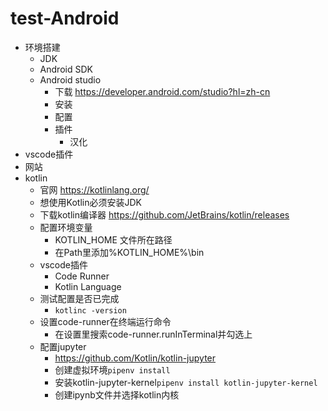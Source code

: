 # test-Android
* 环境搭建
  * JDK
  * Android SDK
  * Android studio 
    * 下载 https://developer.android.com/studio?hl=zh-cn
    * 安装
    * 配置
    * 插件
      * 汉化
* vscode插件
* 网站
* kotlin
  * 官网 https://kotlinlang.org/
  * 想使用Kotlin必须安装JDK
  * 下载kotlin编译器 https://github.com/JetBrains/kotlin/releases
  * 配置环境变量
    * KOTLIN_HOME 文件所在路径
    * 在Path里添加%KOTLIN_HOME%\bin
  * vscode插件
    * Code Runner
    * Kotlin Language
  * 测试配置是否已完成
    * `kotlinc -version`
  * 设置code-runner在终端运行命令
    * 在设置里搜索code-runner.runInTerminal并勾选上
  * 配置jupyter
    * https://github.com/Kotlin/kotlin-jupyter
    * 创建虚拟环境`pipenv install`
    * 安装kotlin-jupyter-kernel`pipenv install kotlin-jupyter-kernel`
    * 创建ipynb文件并选择kotlin内核